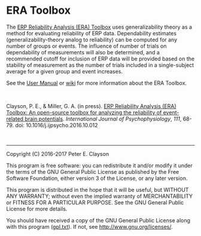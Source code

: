 # ERA Toolbox

The [ERP Reliability Analysis (ERA) Toolbox](https://authors.elsevier.com/a/1UKHP_3qIh22OG) uses generalizability theory as a method for evaluating reliability of ERP data. Dependability estimates (generalizability-theory analog to reliability) can be computed for any number of groups or events. The influence of number of trials on dependability of measurements will also be determined, and a recommended cutoff for inclusion of ERP data will be provided based on the stability of measurement as the number of trials included in a single-subject average for a given group and event increases.

See the [User Manual](documentation/UserManual.pdf) or [wiki](https://github.com/peclayson/ERA_Toolbox/wiki) for more information about the ERA Toolbox.

&nbsp; 

Clayson, P. E., & Miller, G. A. (in press). [ERP Reliability Analysis (ERA) Toolbox: An open-source toolbox for analyzing the reliability of event-related brain potentials](https://authors.elsevier.com/a/1UKHP_3qIh22OG). _International Journal of Psychophysiology_, _111_, 68-79. doi: 10.1016/j.ijpsycho.2016.10.012

&nbsp;

***

Copyright (C) 2016-2017 Peter E. Clayson
 
  This program is free software: you can redistribute it and/or modify
  it under the terms of the GNU General Public License as published by
  the Free Software Foundation, either version 3 of the License, or
  any later version.
 
  This program is distributed in the hope that it will be useful,
  but WITHOUT ANY WARRANTY; without even the implied warranty of
  MERCHANTABILITY or FITNESS FOR A PARTICULAR PURPOSE. See the
  GNU General Public License for more details.
 
  You should have received a copy of the GNU General Public License
  along with this program ([gpl.txt](https://github.com/peclayson/ERA_Toolbox/blob/master/gpl.txt)). If not, see 
  <http://www.gnu.org/licenses/>.
